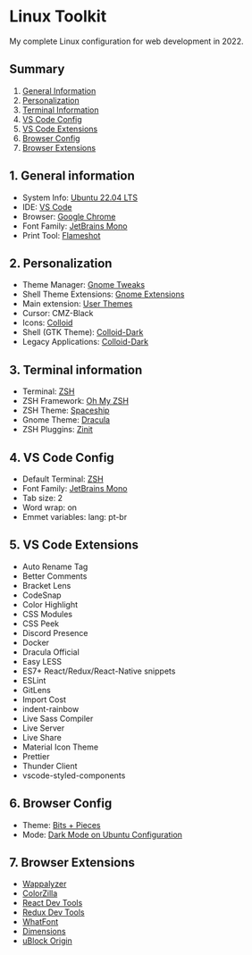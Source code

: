 # Linux Toolkit

My complete Linux configuration for web development in 2022.

## Summary

1. [General Information](https://github.com/mayraamaral/linux-dev-toolkit#1-general-information)
2. [Personalization](https://github.com/mayraamaral/linux-dev-toolkit#2-personalization)
3. [Terminal Information](https://github.com/mayraamaral/linux-dev-toolkit#3-terminal-information)
4. [VS Code Config](https://github.com/mayraamaral/linux-dev-toolkit#4-vs-code-config)
5. [VS Code Extensions](https://github.com/mayraamaral/linux-dev-toolkit#5-vs-code-extensions)
6. [Browser Config](https://github.com/mayraamaral/linux-dev-toolkit#6-browser-config)
7. [Browser Extensions](https://github.com/mayraamaral/linux-dev-toolkit#7-browser-extensions)

## 1. General information

- System Info: [Ubuntu 22.04 LTS](https://ubuntu.com/download/desktop)
- IDE: [VS Code](https://code.visualstudio.com/download)
- Browser: [Google Chrome](https://www.google.com/intl/pt-BR/chrome/)
- Font Family: [JetBrains Mono](https://www.jetbrains.com/pt-br/lp/mono/)
- Print Tool: [Flameshot](https://flameshot.org/)

## 2. Personalization

- Theme Manager: [Gnome Tweaks](https://diolinux.com.br/gnome/gnome-tweak-tool-gnome-tweaks-no-ubuntu.html)
- Shell Theme Extensions: [Gnome Extensions](https://extensions.gnome.org/)
- Main extension: [User Themes](https://extensions.gnome.org/extension/19/user-themes/)
- Cursor: CMZ-Black
- Icons: [Colloid](https://github.com/vinceliuice/Colloid-icon-theme)
- Shell (GTK Theme): [Colloid-Dark](https://github.com/vinceliuice/Colloid-gtk-theme)
- Legacy Applications: [Colloid-Dark](https://github.com/vinceliuice/Colloid-gtk-theme)

## 3. Terminal information

- Terminal: [ZSH](https://github.com/ohmyzsh/ohmyzsh/wiki/Installing-ZSH)
- ZSH Framework: [Oh My ZSH](https://github.com/ohmyzsh/ohmyzsh)
- ZSH Theme: [Spaceship](https://github.com/spaceship-prompt/spaceship-prompt)
- Gnome Theme: [Dracula](https://draculatheme.com/gnome-terminal)
- ZSH Pluggins: [Zinit](https://github.com/zdharma-continuum/zinit)

## 4. VS Code Config

- Default Terminal: [ZSH](https://github.com/ohmyzsh/ohmyzsh/wiki/Installing-ZSH)
- Font Family: [JetBrains Mono](https://www.jetbrains.com/pt-br/lp/mono/)
- Tab size: 2
- Word wrap: on
- Emmet variables: lang: pt-br

## 5. VS Code Extensions

- Auto Rename Tag
- Better Comments
- Bracket Lens
- CodeSnap
- Color Highlight
- CSS Modules
- CSS Peek
- Discord Presence
- Docker
- Dracula Official
- Easy LESS
- ES7+ React/Redux/React-Native snippets
- ESLint
- GitLens
- Import Cost
- indent-rainbow
- Live Sass Compiler
- Live Server
- Live Share
- Material Icon Theme
- Prettier
- Thunder Client
- vscode-styled-components

## 6. Browser Config

- Theme: [Bits + Pieces](https://chrome.google.com/webstore/detail/bits-%20-pieces/foocngohimdoacmhbjfkdldchhiipieo)
- Mode: [Dark Mode on Ubuntu Configuration](https://dev.to/ankitbrijwasi/enable-dark-mode-in-chrome-on-ubuntu-20na)

## 7. Browser Extensions

- [Wappalyzer](https://chrome.google.com/webstore/detail/wappalyzer-technology-pro/gppongmhjkpfnbhagpmjfkannfbllamg?hl=pt-BR)
- [ColorZilla](https://chrome.google.com/webstore/detail/colorzilla/bhlhnicpbhignbdhedgjhgdocnmhomnp)
- [React Dev Tools](https://chrome.google.com/webstore/detail/react-developer-tools/fmkadmapgofadopljbjfkapdkoienihi)
- [Redux Dev Tools](https://chrome.google.com/webstore/detail/redux-devtools/lmhkpmbekcpmknklioeibfkpmmfibljd?hl=pt-BR)
- [WhatFont](https://chrome.google.com/webstore/detail/whatfont/jabopobgcpjmedljpbcaablpmlmfcogm?hl=pt-BR)
- [Dimensions](https://chrome.google.com/webstore/detail/dimensions/baocaagndhipibgklemoalmkljaimfdj?hl=pt-BR)
- [uBlock Origin](https://chrome.google.com/webstore/detail/ublock-origin/cjpalhdlnbpafiamejdnhcphjbkeiagm?hl=pt-BR)
